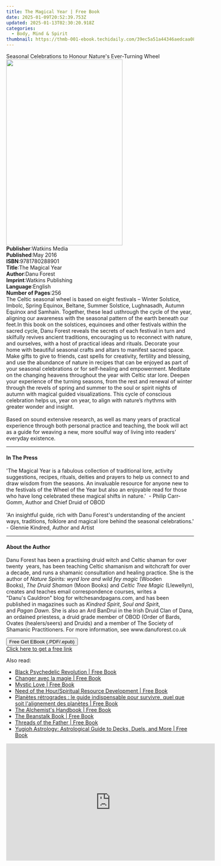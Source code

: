 ```yaml
---
title: The Magical Year | Free Book
date: 2025-01-09T20:52:39.753Z
updated: 2025-01-13T02:30:20.918Z
categories:
  - Body, Mind & Spirit
thumbnail: https://thmb-001-ebook.techidaily.com/39ec5a51a44346aedcaa080f00df537ed564f3a89bb12483da5f8ea03573ba1e.jpg
---
```

<main id="book-container">
  <div class="flex flex-col">
    <div class="book-brief flex-1 py-6 px-4 sm:p-6 md:py-10 md:px-8">
      <!-- brief-->
      <div class="book-brief-main">
        Seasonal Celebrations to Honour Nature's Ever-Turning Wheel
      </div>
    </div>
    <div
      class="book-meta-info flex-1 grid gap-4 col-start-1 col-end-3 row-start-1 sm:mb-6 sm:grid-cols-4 lg:gap-6 lg:col-start-2 lg:row-end-6 lg:row-span-6 lg:mb-0"
    >
      <div
        class="book-meta-info-left place-content-center mt-4 p-4 text-sm leading-6 col-start-2 col-span-2 dark:text-slate-400"
      >
        <img
          class="w-full h-500 object-cover rounded-lg sm:h-255 sm:col-span-2 lg:col-span-full"
          src="https://img-001-ebook.techidaily.com/d928cbb6b6d8aad727708943626eebb939dbd27c796fb6ae4ca96e8a585ecdd2.jpg"
          alt=""
          width="312"
          height="500"
        />
      </div>
      <div
        class="book-meta-info-right mt-2 col-start-1 row-start-2 col-span-3 self-center"
      >
        <!-- meta data  -->
        <div class="flex flex-col px-4 md:px-8">
          <div class="flex-1">
            <strong>Publisher</strong>:<span class="px-2">Watkins Media</span>
          </div>
          <div class="flex-1">
            <strong>Published</strong>:<span class="px-2">May 2016</span>
          </div>
          <div class="flex-1">
            <strong>ISBN</strong>:<span class="px-2">9781780288901</span>
          </div>
          <div class="flex-1">
            <strong>Title</strong>:<span class="px-2">The Magical Year</span>
          </div>
          <div class="flex-1">
            <strong>Author</strong>:<span class="px-2">Danu Forest</span>
          </div>
          <div class="flex-1">
            <strong>Imprint</strong>:<span class="px-2"
              >Watkins Publishing</span
            >
          </div>
          <div class="flex-1">
            <strong>Language</strong>:<span class="px-2">English</span>
          </div>
          <div class="flex-1">
            <strong>Number of Pages</strong>:<span class="px-2">256</span>
          </div>
        </div>
      </div>
    </div>
    <div class="book-description flex-1 py-6 px-4 sm:p-6 md:py-10 md:px-8">
      <div class="book-description-main">
        <div accordion-content="" id="description">
          The Celtic seasonal wheel is based on eight festivals – Winter
          Solstice, Imbolc, Spring Equinox, Beltane, Summer Solstice,
          Lughnasadh, Autumn Equinox and Samhain. Together, these lead
          usthrough&nbsp;the cycle of the year, aligning our awareness with the
          seasonal pattern of the earth beneath our feet.In this book on the
          solstices, equinoxes and other festivals within the sacred cycle, Danu
          Forest reveals the secrets of each festival in turn and skilfully
          revives ancient traditions, encouraging us to reconnect with nature,
          and ourselves, with a host of practical ideas and rituals. Decorate
          your home with beautiful seasonal crafts and altars to manifest sacred
          space. Make gifts to give to friends, cast spells for
          creativity,&nbsp;fertility&nbsp;and blessing, and use the abundance of
          nature in recipes that can be enjoyed as part of your seasonal
          celebrations or for self-healing and empowerment. Meditate on the
          changing heavens throughout the year with Celtic star lore. Deepen
          your experience of the turning seasons, from the rest and renewal of
          winter through the revels of spring and summer to the soul or spirit
          nights of autumn with&nbsp;magical&nbsp;guided visualizations. This
          cycle of conscious celebration helps us, year on year, to align with
          nature’s rhythms with greater wonder and insight.<br /><br />Based on
          sound extensive research, as well as many years of practical
          experience through both personal practice and teaching, the book will
          act as a guide for weaving a new, more soulful way of living into
          readers’ everyday existence.
        </div>
        <div class="accordion-fader"></div>
      </div>
    </div>
    <div class="book-excerpts flex-1 py-6 px-4 sm:p-6 md:py-10 md:px-8">
      <!-- excerpts-->
      <div class="book-excerpts-main">
        <hr />
        <h4 class="placeholder placeholder-heading">
          <span>In The Press</span>
        </h4>
        <p>
          'The Magical Year is a fabulous collection of traditional lore,
          activity suggestions, recipes, rituals, deities and prayers to help us
          connect to and draw wisdom from the seasons. An invaluable resource
          for anyone new to the festivals of the Wheel of the Year but also an
          enjoyable read for those who have long celebrated these magical shifts
          in nature.' &nbsp;- Philip Carr-Gomm, Author and Chief Druid of OBOD
          <br /><br />'An insightful guide, rich with Danu Forest's
          understanding of the ancient ways, traditions, folklore and magical
          lore behind the seasonal celebrations.' - Glennie Kindred, Author and
          Artist
        </p>
      </div>
    </div>
    <div class="book-about-author flex-1 py-6 px-4 sm:p-6 md:py-10 md:px-8">
      <!-- about author-->
      <div class="book-main-author-main">
        <hr />
        <h4 class="placeholder placeholder-heading">
          <span>About the Author</span>
        </h4>
        <p>
          Danu Forest has been a practising druid witch and Celtic shaman for
          over twenty &nbsp;years, has been teaching Celtic shamanism&nbsp;and
          witchcraft for over a decade, and runs a&nbsp;shamanic consultation
          and healing practice.&nbsp;She is the author of&nbsp;<i
            >Nature Spirits: wyrd lore&nbsp;and wild fey magic</i
          >&nbsp;(Wooden Books),&nbsp;<i>The&nbsp;Druid Shaman</i>&nbsp;(Moon
          Books) and&nbsp;<i>Celtic Tree&nbsp;Magic</i>&nbsp;(Llewellyn),
          creates and teaches email&nbsp;correspondence courses, writes a
          "Danu's&nbsp;Cauldron" blog for witchesandpagans.com,&nbsp;and has
          been published in magazines such&nbsp;as&nbsp;<i>Kindred Spirit</i
          >,&nbsp;<i>Soul and Spiri</i>t,
          and&nbsp;<i>Pagan&nbsp;Dawn</i>.&nbsp;She is also an Ard BanDrui in
          the Irish&nbsp;Druid Clan of Dana, an ordained priestess, a&nbsp;druid
          grade member of OBOD (Order of&nbsp;Bards, Ovates (healers/seers) and
          Druids)&nbsp;and a member of The Society of
          Shamanic&nbsp;Practitioners. For more information,
          see&nbsp;www.danuforest.co.uk
        </p>
      </div>
    </div>
    <div class="book-free-get flex-1 py-6 px-4 sm:p-6 md:py-10 md:px-8">
      <button
        id="btn-free-get"
        class="bg-blue-500 hover:bg-blue-700 text-white font-bold py-2 px-4 rounded"
      >
        Free Get EBook (.PDF/.epub)
      </button>
      <div id="countdown-display" class="px-2 text-lg mt-2"></div>
      <a
        id="free-link"
        class="hidden bg-blue-500 hover:bg-blue-700 text-white font-bold py-2 px-4 rounded"
        href="https://www.ebooks.com/en-us/book/2532544/the-magical-year/danu-forest/"
        target="_blank"
        >Click here to get a free link</a
      >
    </div>
    <script>
      let countdownTime = 0;
      let countdownInterval = null;
      document
        .getElementById('btn-free-get')
        .addEventListener('click', startCountdown);
      function startCountdown() {
        countdownTime = new Date().getTime() + 60000 * 3;
        countdownInterval = setInterval(updateCountdown, 1000);
        document.getElementById('btn-free-get').disabled = true;
        document
          .getElementById('btn-free-get')
          .classList.add('bg-gray-500', 'cursor-not-allowed');
      }
      function updateCountdown() {
        let currentTime = new Date().getTime();
        let timeLeft = countdownTime - currentTime;
        let secondsLeft = Math.floor(timeLeft / 1000);
        document.getElementById('countdown-display').innerHTML =
          `Remaining time: ${secondsLeft} seconds.`;
        if (secondsLeft <= 0) {
          clearInterval(countdownInterval);
          document.getElementById('btn-free-get').classList.add('hidden');
          document.getElementById('free-link').classList.remove('hidden');
          document.getElementById('countdown-display').innerHTML = '';
        }
      }
    </script>
  </div>
</main>

<ins class="adsbygoogle"
      style="display:block"
      data-ad-client="ca-pub-7571918770474297"
      data-ad-slot="8358498916"
      data-ad-format="auto"
      data-full-width-responsive="true"></ins>
    

<span class="atpl-alsoreadstyle">Also read:</span>
<div><ul>
<li><a href="https://novels-ebooks.techidaily.com/211322739--black-psychedelic-revolution/"><u>Black Psychedelic Revolution | Free Book</u></a></li>
<li><a href="https://novels-ebooks.techidaily.com/211322168-9782017230212-changer-avec-la-magie/"><u>Changer avec la magie | Free Book</u></a></li>
<li><a href="https://novels-ebooks.techidaily.com/211322947-9798869317995-mystic-love/"><u>Mystic Love | Free Book</u></a></li>
<li><a href="https://novels-ebooks.techidaily.com/211323019-9789362615251-need-of-the-hourspiritual-resource-development/"><u>Need of the Hour/Spiritual Resource Development | Free Book</u></a></li>
<li><a href="https://novels-ebooks.techidaily.com/211322227-9782889702411-planetes-retrogrades-le-guide-indispensable-pour-survivre-quel-que-soit-lalignement-des-planetes/"><u>Planètes rétrogrades : le guide indispensable pour survivre, quel que soit l'alignement des planètes | Free Book</u></a></li>
<li><a href="https://novels-ebooks.techidaily.com/211323042-9798869316585-the-alchemists-handbook/"><u>The Alchemist's Handbook | Free Book</u></a></li>
<li><a href="https://novels-ebooks.techidaily.com/211322972-9798988540113-the-beanstalk-book/"><u>The Beanstalk Book | Free Book</u></a></li>
<li><a href="https://novels-ebooks.techidaily.com/211322957-9798989482269-threads-of-the-father/"><u>Threads of the Father | Free Book</u></a></li>
<li><a href="https://novels-ebooks.techidaily.com/211322981-9798869325648-yugioh-astrology-astrological-guide-to-decks-duels-and-more/"><u>Yugioh Astrology: Astrological Guide to Decks, Duels, and More | Free Book</u></a></li>
</ul></div>

<!-- affiliate ads begin -->
<iframe width="560" height="315" src="https://www.youtube.com/embed/mMYEK2gtY5c?si=ytxNz_JHZkTrwb4b" title="YouTube video player" frameborder="0" allow="accelerometer; autoplay; clipboard-write; encrypted-media; gyroscope; picture-in-picture; web-share" referrerpolicy="strict-origin-when-cross-origin" allowfullscreen></iframe>
<!-- affiliate ads end -->


